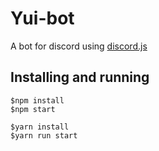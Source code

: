 # Yui-bot

A bot for discord using [discord.js](https://discord.js.org/#/)


## Installing and running

```shell
$npm install
$npm start
```

```shell
$yarn install 
$yarn run start